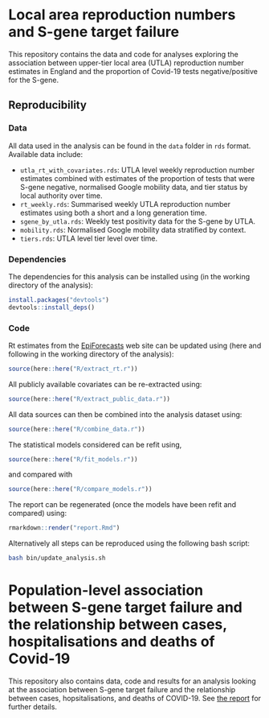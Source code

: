 
# Local area reproduction numbers and S-gene target failure

This repository contains the data and code for analyses exploring the association between upper-tier local area (UTLA) reproduction number estimates in England and the proportion of Covid-19 tests negative/positive for the S-gene.

## Reproducibility

### Data

All data used in the analysis can be found in the `data` folder in `rds` format. Available data include: 

- `utla_rt_with_covariates.rds`: UTLA level weekly reproduction number estimates combined with estimates of the proportion of tests that were S-gene negative, normalised Google mobility data, and tier status by local authority over time.
- `rt_weekly.rds`: Summarised weekly UTLA reproduction number estimates using both a short and a long generation time.
- `sgene_by_utla.rds`: Weekly test positivity data for the S-gene by UTLA.
- `mobility.rds`: Normalised Google mobility data stratified by context. 
- `tiers.rds`: UTLA level tier level over time.

### Dependencies

The dependencies for this analysis can be installed using (in the working directory of the analysis):

```r
install.packages("devtools")
devtools::install_deps()
```

### Code

Rt estimates from the [EpiForecasts](http://epiforecasts.io/covid) web site can be updated using (here and following in the working directory of the analysis):

```r
source(here::here("R/extract_rt.r"))
```

All publicly available covariates can be re-extracted using:

```r
source(here::here("R/extract_public_data.r"))
```

All data sources can then be combined into the analysis dataset using:

```r
source(here::here("R/combine_data.r"))
```

The statistical models considered can be refit using,

```r
source(here::here("R/fit_models.r"))
```

and compared with

```r
source(here::here("R/compare_models.r"))
```

The report can be regenerated (once the models have been refit and compared) using:

```r
rmarkdown::render("report.Rmd")
```

Alternatively all steps can be reproduced using the following bash script: 

```bash 
bash bin/update_analysis.sh
```

# Population-level association between S-gene target failure and the relationship between cases, hospitalisations and deaths of Covid-19

This repository also contains data, code and results for an analysis looking at the association between S-gene target failure and the relationship between cases, hopsitalisations, and deaths of COVID-19. See [the report](https://github.com/epiforecasts/covid19.sgene.utla.rt/blob/main/severity-report.pdf) for further details.